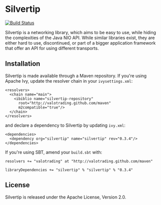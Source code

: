 # Silvertip

[![Build Status](https://secure.travis-ci.org/valotrading/silvertip.png)](http://travis-ci.org/valotrading/silvertip)

Silvertip is a networking library, which aims to be easy to use, while hiding
the complexities of the Java NIO API. While similar libraries exist, they are
either hard to use, discontinued, or part of a bigger application framework
that offer an API for using different transports.

## Installation

Silvertip is made available through a Maven repository. If you're using Apache
Ivy, update the resolver chain in your `ivysettings.xml`:

    <resolvers>
      <chain name="main">
        <ibiblio name="silvertip-repository"
          root="http://valotrading.github.com/maven"
          m2compatible="true"/>
      </chain>
    </resolvers>

and declare a dependency to Silvertip by updating `ivy.xml`:

    <dependencies>
      <dependency org="silvertip" name="silvertip" rev="0.3.4"/>
    </dependencies>

If you're using SBT, amend your `build.sbt` with:

    resolvers += "valotrading" at "http://valotrading.github.com/maven"

    libraryDependencies += "silvertip" % "silvertip" % "0.3.4"

## License

Silvertip is released under the Apache License, Version 2.0.
